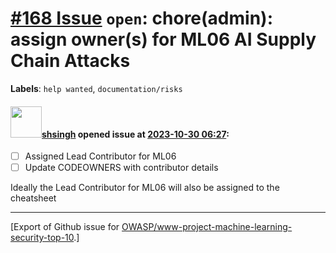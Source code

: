 # [\#168 Issue](https://github.com/OWASP/www-project-machine-learning-security-top-10/issues/168) `open`: chore(admin): assign owner(s) for ML06 AI Supply Chain Attacks
**Labels**: `help wanted`, `documentation/risks`


#### <img src="https://avatars.githubusercontent.com/u/412800?v=4" width="50">[shsingh](https://github.com/shsingh) opened issue at [2023-10-30 06:27](https://github.com/OWASP/www-project-machine-learning-security-top-10/issues/168):

- [ ] Assigned Lead Contributor for ML06
- [ ] Update CODEOWNERS with contributor details

Ideally the Lead Contributor for ML06 will also be assigned to the cheatsheet




-------------------------------------------------------------------------------



[Export of Github issue for [OWASP/www-project-machine-learning-security-top-10](https://github.com/OWASP/www-project-machine-learning-security-top-10).]
